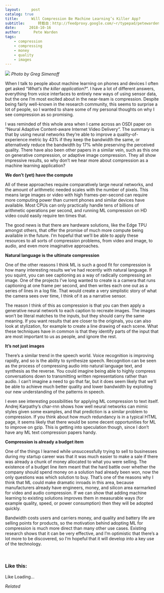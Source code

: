 ```yaml
---
layout:     post
catalog: true
title:      Will Compression Be Machine Learning’s Killer App?
subtitle:      转载自：http://feedproxy.google.com/~r/typepad/petewarden/~3/KSJFsr7NAeM/
date:      2018-10-16
author:      Pete Warden
tags:
    - compression
    - compressing
    - money
    - quality
    - images
---
```


*![](https://petewarden.files.wordpress.com/2018/10/vice.png?w=550)
Photo by Greg Simenoff*

When I talk to people about machine learning on phones and devices I often get asked “*What’s the killer application?*“. I have a lot of different answers, everything from voice interfaces to entirely new ways of using sensor data, but the one I’m most excited about in the near-team is compression. Despite being fairly well-known in the research community, this seems to surprise a lot of people, so I wanted to share some of my personal thoughts on why I see compression as so promising.

I was reminded of this whole area when I came across an OSDI paper on “Neural Adaptive Content-aware Internet Video Delivery“. The summary is that by using neural networks they’re able to improve a quality-of-experience metric by 43% if they keep the bandwidth the same, or alternatively reduce the bandwidth by 17% while preserving the perceived quality. There have also been other papers in a similar vein, such as this one on generative compression, or adaptive image compression. They all show impressive results, so why don’t we hear more about compression as a machine learning application?

**We don’t (yet) have the compute**

All of these approaches require comparatively large neural networks, and the amount of arithmetic needed scales with the number of pixels. This means large images or video with high frames-per-second can require more computing power than current phones and similar devices have available. Most CPUs can only practically handle tens of billions of arithmetic operations per second, and running ML compression on HD video could easily require ten times that.

The good news is that there are hardware solutions, like the Edge TPU amongst others, that offer the promise of much more compute being available in the future. I’m hopeful that we’ll be able to apply these resources to all sorts of compression problems, from video and image, to audio, and even more imaginative approaches.

**Natural language is the ultimate compression**

One of the other reasons I think ML is such a good fit for compression is how many interesting results we’ve had recently with natural language. If you squint, you can see captioning as a way of radically compressing an image. One of the projects I’ve long wanted to create is a camera that runs captioning at one frame per second, and then writes each one out as a series of lines in a log file. That would create a very simplistic story of what the camera sees over time, I think of it as a narrative sensor.

The reason I think of this as compression is that you can then apply a generative neural network to each caption to recreate images. The images won’t be literal matches to the inputs, but they should carry the same meaning. If you want results that are closer to the originals, you can also look at stylization, for example to create a line drawing of each scene. What these techniques have in common is that they identify parts of the input that are most important to us as people, and ignore the rest.

**It’s not just images**

There’s a similar trend in the speech world. Voice recognition is improving rapidly, and so is the ability to synthesize speech. Recognition can be seen as the process of compressing audio into natural language text, and synthesis as the reverse. You could imagine being able to highly compress conversations down to transmitting written representations rather than audio. I can’t imagine a need to go that far, but it does seem likely that we’ll be able to achieve much better quality and lower bandwidth by exploiting our new understanding of the patterns in speech.

I even see interesting possibilities for applying ML compression to text itself. Andrej Karpathy’s char-rnn shows how well neural networks can mimic styles given some examples, and that prediction is a similar problem to compression. If you think about how much redundancy is in a typical HTML page, it seems likely that there would be some decent opportunities for ML to improve on gzip. This is getting into speculation though, since I don’t have any ML text compression papers handy.

**Compression is already a budget item**

One of the things I learned while unsuccessfully trying to sell to businesses during my startup career was that it was much easier to make a sale if there was already a chunk of money allocated to what you were selling. The existence of a budget line item meant that the hard battle over whether the company should spend money on a solution had already been won, now the only questions was which solution to buy. That’s one of the reasons why I think that ML could make dramatic inroads in this area, because manufacturers already have engineers, money, and silicon area earmarked for video and audio compression. If we can show that adding machine learning to existing solutions improves them in measurable ways (for example quality, speed, or power consumption) then they will be adopted quickly.

Bandwidth costs users and carriers money, and quality and battery life are selling points for products, so the motivation behind adopting ML for compression is much more direct than many other use cases. Existing research shows that it can be very effective, and I’m optimistic that there’s a lot more to be discovered, so I’m hopeful that it will develop into a key use of the technology.

 

### Like this:

Like Loading...


*Related*

